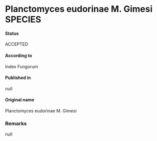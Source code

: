 # Planctomyces eudorinae M. Gimesi SPECIES

#### Status
ACCEPTED

#### According to
Index Fungorum

#### Published in
null

#### Original name
Planctomyces eudorinae M. Gimesi

### Remarks
null